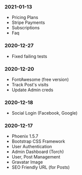 ### 2021-01-13
* Pricing Plans
* Stripe Payments
* Subscriptions
* Faq

### 2020-12-27

* Fixed failing tests

### 2020-12-20

* FontAwesome (free version)
* Track Post's visits
* Update Admin creds

### 2020-12-18

* Social Login (Facebook, Google)

### 2020-12-17

* Phoenix 1.5.7
* Bootstrap CSS Framework
* User Authentication
* Admin Dashboard (Torch)
* User, Post Management
* Gravatar Image
* SEO Friendly URL (for Posts)
